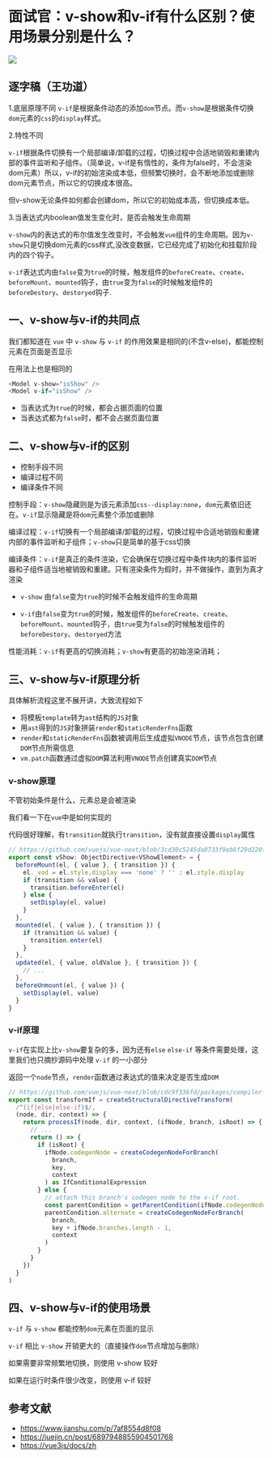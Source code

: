 # 面试官：v-show和v-if有什么区别？使用场景分别是什么？

![](https://static.vue-js.com/d21c3c50-3acb-11eb-85f6-6fac77c0c9b3.png)

## 逐字稿（王功道）

1.底层原理不同
`v-if`是根据条件动态的添加`dom`节点。而`v-show`是根据条件切换`dom`元素的`css`的`display`样式。

2.特性不同

`v-if`根据条件切换有一个局部编译/卸载的过程，切换过程中合适地销毁和重建内部的事件监听和子组件。（简单说，v-if是有惰性的，条件为false时，不会渲染dom元素）所以，v-if的初始渲染成本低，但频繁切换时，会不断地添加或删除dom元素节点，所以它的切换成本很高。

但v-show无论条件如何都会创建dom，所以它的初始成本高，但切换成本低。

3.当表达式内boolean值发生变化时，是否会触发生命周期

`v-show`内的表达式的布尔值发生改变时，不会触发`vue`组件的生命周期。因为`v-show`只是切换dom元素的css样式,没改变数据，它已经完成了初始化和挂载阶段内的四个钩子。

`v-if`表达式内由`false`变为`true`的时候，触发组件的`beforeCreate`、`create`、`beforeMount`、`mounted`钩子，由`true`变为`false`的时候触发组件的`beforeDestory`、`destoryed`钩子.

## 一、v-show与v-if的共同点

我们都知道在 `vue` 中 `v-show` 与 `v-if` 的作用效果是相同的(不含v-else)，都能控制元素在页面是否显示

在用法上也是相同的

```js
<Model v-show="isShow" />
<Model v-if="isShow" />
```

- 当表达式为`true`的时候，都会占据页面的位置
- 当表达式都为`false`时，都不会占据页面位置

## 二、v-show与v-if的区别

- 控制手段不同
- 编译过程不同
- 编译条件不同

控制手段：`v-show`隐藏则是为该元素添加`css--display:none`，`dom`元素依旧还在。`v-if`显示隐藏是将`dom`元素整个添加或删除

编译过程：`v-if`切换有一个局部编译/卸载的过程，切换过程中合适地销毁和重建内部的事件监听和子组件；`v-show`只是简单的基于css切换

编译条件：`v-if`是真正的条件渲染，它会确保在切换过程中条件块内的事件监听器和子组件适当地被销毁和重建。只有渲染条件为假时，并不做操作，直到为真才渲染

- `v-show` 由`false`变为`true`的时候不会触发组件的生命周期

- `v-if`由`false`变为`true`的时候，触发组件的`beforeCreate`、`create`、`beforeMount`、`mounted`钩子，由`true`变为`false`的时候触发组件的`beforeDestory`、`destoryed`方法

性能消耗：`v-if`有更高的切换消耗；`v-show`有更高的初始渲染消耗；

## 三、v-show与v-if原理分析

具体解析流程这里不展开讲，大致流程如下

- 将模板`template`转为`ast`结构的`JS`对象
- 用`ast`得到的`JS`对象拼装`render`和`staticRenderFns`函数
- `render`和`staticRenderFns`函数被调用后生成虚拟`VNODE`节点，该节点包含创建`DOM`节点所需信息
- `vm.patch`函数通过虚拟`DOM`算法利用`VNODE`节点创建真实`DOM`节点

### v-show原理

不管初始条件是什么，元素总是会被渲染

我们看一下在`vue`中是如何实现的

代码很好理解，有`transition`就执行`transition`，没有就直接设置`display`属性

```js
// https://github.com/vuejs/vue-next/blob/3cd30c5245da0733f9eb6f29d220f39c46518162/packages/runtime-dom/src/directives/vShow.ts
export const vShow: ObjectDirective<VShowElement> = {
  beforeMount(el, { value }, { transition }) {
    el._vod = el.style.display === 'none' ? '' : el.style.display
    if (transition && value) {
      transition.beforeEnter(el)
    } else {
      setDisplay(el, value)
    }
  },
  mounted(el, { value }, { transition }) {
    if (transition && value) {
      transition.enter(el)
    }
  },
  updated(el, { value, oldValue }, { transition }) {
    // ...
  },
  beforeUnmount(el, { value }) {
    setDisplay(el, value)
  }
}
```

### v-if原理

`v-if`在实现上比`v-show`要复杂的多，因为还有`else` `else-if` 等条件需要处理，这里我们也只摘抄源码中处理 `v-if` 的一小部分

返回一个`node`节点，`render`函数通过表达式的值来决定是否生成`DOM`

```js
// https://github.com/vuejs/vue-next/blob/cdc9f336fd/packages/compiler-core/src/transforms/vIf.ts
export const transformIf = createStructuralDirectiveTransform(
  /^(if|else|else-if)$/,
  (node, dir, context) => {
    return processIf(node, dir, context, (ifNode, branch, isRoot) => {
      // ...
      return () => {
        if (isRoot) {
          ifNode.codegenNode = createCodegenNodeForBranch(
            branch,
            key,
            context
          ) as IfConditionalExpression
        } else {
          // attach this branch's codegen node to the v-if root.
          const parentCondition = getParentCondition(ifNode.codegenNode!)
          parentCondition.alternate = createCodegenNodeForBranch(
            branch,
            key + ifNode.branches.length - 1,
            context
          )
        }
      }
    })
  }
)
```

## 四、v-show与v-if的使用场景

`v-if` 与 `v-show` 都能控制`dom`元素在页面的显示

`v-if` 相比 `v-show` 开销更大的（直接操作`dom`节点增加与删除）

如果需要非常频繁地切换，则使用 v-show 较好

如果在运行时条件很少改变，则使用 v-if 较好

## 参考文献

- <https://www.jianshu.com/p/7af8554d8f08>
- <https://juejin.cn/post/6897948855904501768>
- <https://vue3js/docs/zh>
